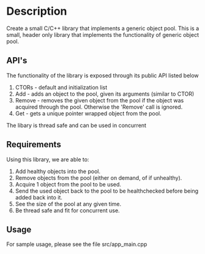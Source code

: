 # Description
Create a small C/C++ library that implements a generic object pool.
This is a small, header only library that implements the functionality of generic object pool.

## API's
The functionality of the library is exposed through its public API listed below
1. CTORs - default and initialization list
2. Add - adds an object to the pool, given its arguments (similar to CTOR)
3. Remove - removes the given object from the pool if the object was acquired through the pool.
   Otherwise the 'Remove' call is ignored.
4. Get - gets a unique pointer wrapped object from the pool.

The libary is thread safe and can be used in concurrent 

## Requirements

Using this library, we are able to:
1. Add healthy objects into the pool.
2. Remove objects from the pool (either on demand, of if unhealthy).
3. Acquire 1 object from the pool to be used.
4. Send the used object back to the pool to be healthchecked before being added back into it.
5. See the size of the pool at any given time.
6. Be thread safe and fit for concurrent use. 

## Usage
For sample usage, please see the file src/app_main.cpp
